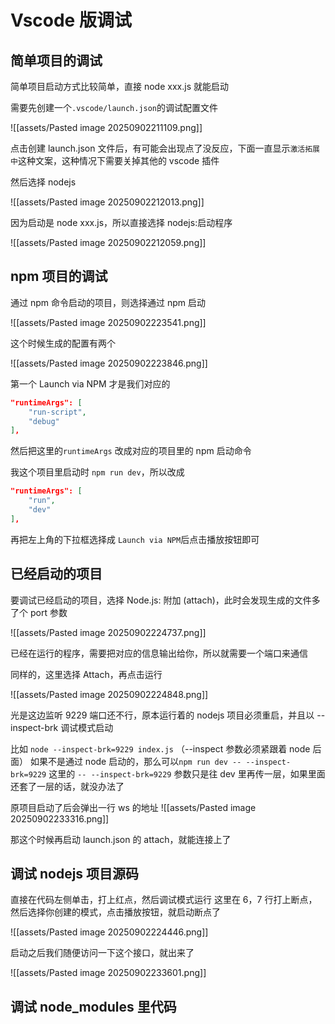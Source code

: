 # Vscode 版调试

## 简单项目的调试

简单项目启动方式比较简单，直接 node xxx.js 就能启动

需要先创建一个`.vscode/launch.json`的调试配置文件

![[assets/Pasted image 20250902211109.png]]

点击创建 launch.json 文件后，有可能会出现点了没反应，下面一直显示`激活拓展中`这种文案，这种情况下需要关掉其他的 vscode 插件

然后选择 nodejs

![[assets/Pasted image 20250902212013.png]]

因为启动是 node xxx.js，所以直接选择 nodejs:启动程序

![[assets/Pasted image 20250902212059.png]]

## npm 项目的调试

通过 npm 命令启动的项目，则选择通过 npm 启动

![[assets/Pasted image 20250902223541.png]]

这个时候生成的配置有两个

![[assets/Pasted image 20250902223846.png]]

第一个 Launch via NPM 才是我们对应的

```json
"runtimeArgs": [
	"run-script",
	"debug"
],
```

然后把这里的`runtimeArgs` 改成对应的项目里的 npm 启动命令

我这个项目里启动时 `npm run dev`，所以改成

```json
"runtimeArgs": [
	"run",
	"dev"
],
```

再把左上角的下拉框选择成 `Launch via NPM`后点击播放按钮即可

## 已经启动的项目

要调试已经启动的项目，选择 Node.js: 附加 (attach)，此时会发现生成的文件多了个 port 参数

![[assets/Pasted image 20250902224737.png]]

已经在运行的程序，需要把对应的信息输出给你，所以就需要一个端口来通信

同样的，这里选择 Attach，再点击运行

![[assets/Pasted image 20250902224848.png]]

光是这边监听 9229 端口还不行，原本运行着的 nodejs 项目必须重启，并且以 --inspect-brk 调试模式启动

比如 `node --inspect-brk=9229 index.js` （--inspect 参数必须紧跟着 node 后面）
如果不是通过 node 启动的，那么可以`npm run dev -- --inspect-brk=9229`
这里的 `-- --inspect-brk=9229` 参数只是往 dev 里再传一层，如果里面还套了一层的话，就没办法了

原项目启动了后会弹出一行 ws 的地址
![[assets/Pasted image 20250902233316.png]]

那这个时候再启动 launch.json 的 attach，就能连接上了

## 调试 nodejs 项目源码

直接在代码左侧单击，打上红点，然后调试模式运行
这里在 6，7 行打上断点，然后选择你创建的模式，点击播放按钮，就启动断点了

![[assets/Pasted image 20250902224446.png]]

启动之后我们随便访问一下这个接口，就出来了

![[assets/Pasted image 20250902233601.png]]

## 调试 node_modules 里代码
